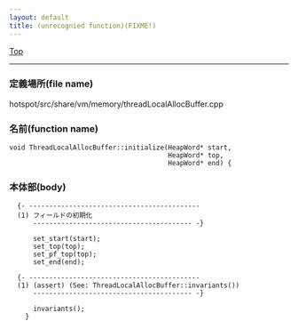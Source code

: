 ```yaml
---
layout: default
title: (unrecognied function)(FIXME!)
---
```

[Top](../index.html)

--- 
### 定義場所(file name)
hotspot/src/share/vm/memory/threadLocalAllocBuffer.cpp

### 名前(function name)
```
void ThreadLocalAllocBuffer::initialize(HeapWord* start,
                                        HeapWord* top,
                                        HeapWord* end) {
```

### 本体部(body)
```
  {- -------------------------------------------
  (1) フィールドの初期化
      ---------------------------------------- -}

	  set_start(start);
	  set_top(top);
	  set_pf_top(top);
	  set_end(end);

  {- -------------------------------------------
  (1) (assert) (See: ThreadLocalAllocBuffer::invariants())
      ---------------------------------------- -}

	  invariants();
	}
	
```


